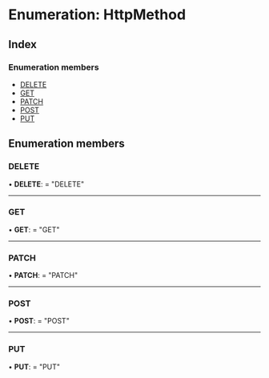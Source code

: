 # Enumeration: HttpMethod

## Index

### Enumeration members

* [DELETE](httpmethod.md#delete)
* [GET](httpmethod.md#get)
* [PATCH](httpmethod.md#patch)
* [POST](httpmethod.md#post)
* [PUT](httpmethod.md#put)

## Enumeration members

###  DELETE

• **DELETE**: = "DELETE"

___

###  GET

• **GET**: = "GET"

___

###  PATCH

• **PATCH**: = "PATCH"

___

###  POST

• **POST**: = "POST"

___

###  PUT

• **PUT**: = "PUT"
